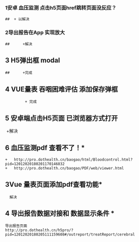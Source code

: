 ### 1安卓 血压监测 点击h5页面href跳转页面没反应？

	## 	+ 以解决

### 2导出报告在App 实现放大

	##		+解决

## 3 H5弹出框 modal

	## 		+完成
## 4 VUE量表  吞咽困难评估  添加保存弹框 

	 	     + 完成
## 5 安卓端点击H5页面 已浏览器方式打开 

​	+解决

## 6 血压监测pdf 查看不了！*

	+   http://pro.dothealth.cn/baogao/html/Bloodcontrol.html?pid=12012020180201170146832
	+   http://pro.dothealth.cn/baogao/PDF/web/viewer.html

## 3Vue 量表页面添加pdf查看功能*

	  解决

## 4 导出报告数据对接和  数据显示条件 *

	导出报告页面
	http://pro.dothealth.cn/h5pro/?pid=12012020180205111159608#/outreport/treatReport/cerebral














